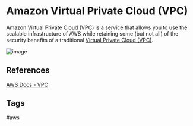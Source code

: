 # Amazon Virtual Private Cloud (VPC)

Amazon Virtual Private Cloud (VPC) is a service that allows you to use the scalable infrastructure of AWS while retaining some (but not all) of the security benefits of a traditional [Virtual Private Cloud (VPC)](./202309170316).  

![image](./Sat_Sep_16_08:20:24_PM_PDT_2023.png)

## References
[AWS Docs - VPC](https://docs.aws.amazon.com/vpc/latest/userguide/what-is-amazon-vpc.html)

## Tags
#aws
